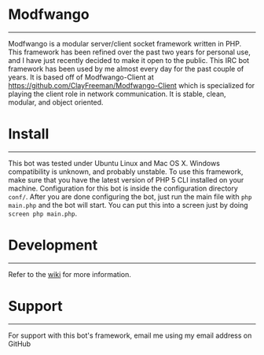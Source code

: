 Modfwango
=========
***

Modfwango is a modular server/client socket framework written in PHP.  This
framework has been refined over the past two years for personal use, and I have
just recently decided to make it open to the public.  This IRC bot framework has
been used by me almost every day for the past couple of years.  It is based off
of Modfwango-Client at https://github.com/ClayFreeman/Modfwango-Client which is
specialized for playing the client role in network communication.  It is stable,
clean, modular, and object oriented.


Install
=======
***

This bot was tested under Ubuntu Linux and Mac OS X.  Windows compatibility is
unknown, and probably unstable.  To use this framework, make sure that you have
the latest version of PHP 5 CLI installed on your machine.  Configuration for
this bot is inside the configuration directory `conf/`.  After you are done
configuring the bot, just run the main file with `php main.php` and the bot will
start.  You can put this into a screen just by doing `screen php main.php`.


Development
===========
***

Refer to the [wiki](https://github.com/ClayFreeman/Modfwango/wiki) for more
information.


Support
=======
***

For support with this bot's framework, email me using my email address on GitHub
